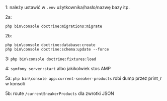 1: należy ustawić w `.env` użytkownika/hasło/nazwę bazy itp.

2a:

    php bin\console doctrine:migrations:migrate

2b: 

    php bin\console doctrine:database:create
    php bin\console doctrine:schema:update --force

3: `php bin\console doctrine:fixtures:load`

4: `symfony server:start` albo jakikolwiek stos AMP

5a: `php bin\console app:current-sneaker-products` robi dump przez print_r w konsoli

5b: route `/currentSneakerProducts` dla zwrotki JSON
